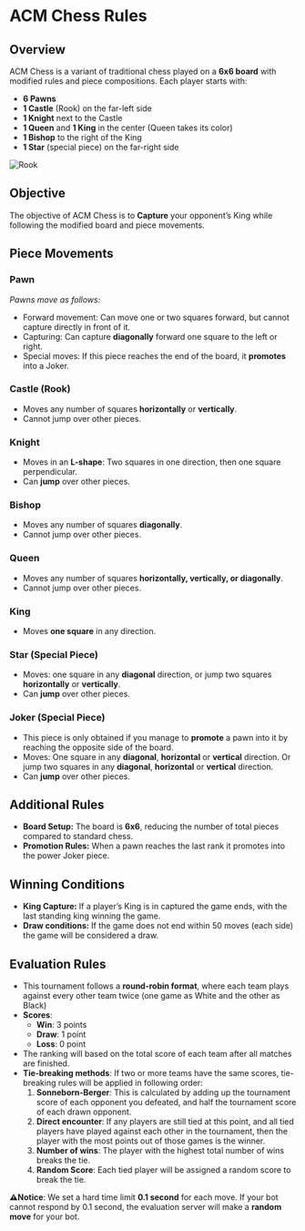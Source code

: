 # ACM Chess Rules

## Overview

ACM Chess is a variant of traditional chess played on a **6x6 board** with modified rules and piece compositions. Each player starts with:

- **6 Pawns**
- **1 Castle** (Rook) on the far-left side
- **1 Knight** next to the Castle
- **1 Queen** and **1 King** in the center (Queen takes its color)
- **1 Bishop** to the right of the King
- **1 Star** (special piece) on the far-right side

![Rook](https://github.com/user-attachments/assets/2fcb40f5-efcc-42e1-9eb7-2fadadca4333)

## Objective

The objective of ACM Chess is to **Capture** your opponent’s King while following the modified board and piece movements.

## Piece Movements

### **Pawn**

_Pawns move as follows:_
- Forward movement: Can move one or two squares forward, but cannot capture directly in front of it.
- Capturing: Can capture **diagonally** forward one square to the left or right.
- Special moves: If this piece reaches the end of the board, it **promotes** into a Joker.

### **Castle (Rook)**

- Moves any number of squares **horizontally** or **vertically**.
- Cannot jump over other pieces.

### **Knight**

- Moves in an **L-shape**: Two squares in one direction, then one square perpendicular.
- Can **jump** over other pieces.

### **Bishop**

- Moves any number of squares **diagonally**.
- Cannot jump over other pieces.

### **Queen**

- Moves any number of squares **horizontally, vertically, or diagonally**.
- Cannot jump over other pieces.

### **King**

- Moves **one square** in any direction.

### **Star (Special Piece)**

- Moves: one square in any **diagonal** direction, or jump two squares **horizontally** or **vertically**.
- Can **jump** over other pieces.

### **Joker (Special Piece)**

- This piece is only obtained if you manage to **promote** a pawn into it by reaching the opposite side of the board.
- Moves: One square in any **diagonal**,  **horizontal** or **vertical** direction. Or jump two squares in any **diagonal**,  **horizontal** or **vertical** direction.
- Can **jump** over other pieces.

## Additional Rules

- **Board Setup:** The board is **6x6**, reducing the number of total pieces compared to standard chess.
- **Promotion Rules:** When a pawn reaches the last rank it promotes into the power Joker piece.

## Winning Conditions

- **King Capture:** If a player’s King is in captured the game ends, with the last standing king winning the game.
- **Draw conditions:** If the game does not end within 50 moves (each side) the game will be considered a draw.

## Evaluation Rules

- This tournament follows a **round-robin format**, where each team plays against every other team twice (one game as White and the other as Black)
- **Scores**:
  - **Win**: 3 points
  - **Draw**: 1 point
  - **Loss**: 0 point
- The ranking will based on the total score of each team after all matches are finished.
- **Tie-breaking methods**: If two or more teams have the same scores, tie-breaking rules will be applied in following order:
    1. **Sonneborn-Berger**: This is calculated by adding up the tournament score of each opponent you defeated, and half the tournament score of each drawn opponent.
    2. **Direct encounter**: If any players are still tied at this point, and all tied players have played against each other in the tournament, then the player with the most points out of those games is the winner.
    3. **Number of wins**: The player with the highest total number of wins breaks the tie.
    4. **Random Score**: Each tied player will be assigned a random score to break the tie.

**⚠️Notice**: We set a hard time limit **0.1 second** for each move. If your bot cannot respond by 0.1 second, the evaluation server will make a **random move** for your bot.
